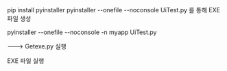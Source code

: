 pip install pyinstaller
pyinstaller --onefile --noconsole UiTest.py 를 통해 EXE 파일 생성

pyinstaller --onefile --noconsole -n myapp UiTest.py

---> Getexe.py 실행


EXE 파일 실행

<!-- 0326  0.1 version-->
<!-- zabbix 삭제까지 검증 -->



<!-- 0328 0.2 version-->
<!-- GUI Load Count, checked Count, get_zabbix_count 추가  -->

<!-- Maintenance 기능 추가 예정 -->

<!-- 0401 0.3 version  -->
<!-- Maintenance 기능 구현 완료-->

